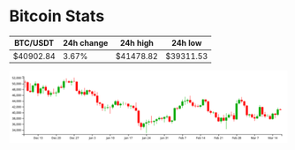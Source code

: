 # Bitcoin Stats

BTC/USDT|24h change|24h high|24h low|
|---|---|---|---|
|$40902.84|3.67%|$41478.82|$39311.53|

<img src="./chart.svg">

